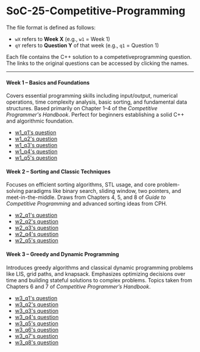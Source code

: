 # SoC-25-Competitive-Programming

The file format is defined as follows:
- `wX` refers to **Week X** (e.g., `w1` = Week 1)
- `qY` refers to **Question Y** of that week (e.g., `q1` = Question 1)

Each file contains the C++ solution to a competetiveprogramming question. The links to the original questions can be accessed by clicking the names.

---

#### Week 1 – Basics and Foundations
Covers essential programming skills including input/output, numerical operations, time complexity analysis, basic sorting, and fundamental data structures. Based primarily on Chapter 1–4 of the *Competitive Programmer's Handbook*. Perfect for beginners establishing a solid C++ and algorithmic foundation.

- [w1_q1's question](https://cses.fi/problemset/task/1083)
- [w1_q2's question](https://cses.fi/problemset/task/1069) 
- [w1_q3's question](https://codeforces.com/problemset/problem/1814/A) 
- [w1_q4's question](https://codeforces.com/problemset/problem/1808/A) 
- [w1_q5's question](https://cses.fi/problemset/task/1068)

#### Week 2 – Sorting and Classic Techniques
Focuses on efficient sorting algorithms, STL usage, and core problem-solving paradigms like binary search, sliding window, two pointers, and meet-in-the-middle. Draws from Chapters 4, 5, and 8 of *Guide to Competitive Programming* and advanced sorting ideas from CPH.

- [w2_q1's question](https://cses.fi/problemset/task/1141)
- [w2_q2's question](https://cses.fi/problemset/task/1640) 
- [w2_q3's question](https://cses.fi/problemset/task/1641) 
- [w2_q4's question](https://leetcode.com/problems/sliding-window-maximum/description/) 
- [w2_q5's question](https://cses.fi/problemset/task/1074) 

#### Week 3 – Greedy and Dynamic Programming
Introduces greedy algorithms and classical dynamic programming problems like LIS, grid paths, and knapsack. Emphasizes optimizing decisions over time and building stateful solutions to complex problems. Topics taken from Chapters 6 and 7 of *Competitive Programmer’s Handbook*.

- [w3_q1's question](https://cses.fi/problemset/task/1630) 
- [w3_q2's question](https://cses.fi/problemset/task/1620) 
- [w3_q3's question](https://cses.fi/problemset/task/1633) 
- [w3_q4's question](https://cses.fi/problemset/task/1639) 
- [w3_q5's question](https://cses.fi/problemset/task/2413) 
- [w3_q6's question](https://atcoder.jp/contests/dp/tasks/dp_e) 
- [w3_q7's question](https://cses.fi/problemset/task/1161)
- [w3_q8's question](https://codeforces.com/problemset/problem/13/C)
